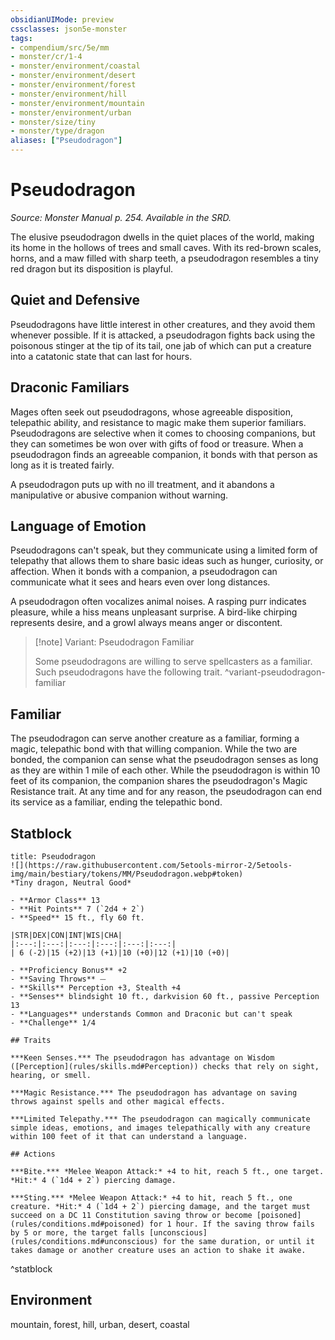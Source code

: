 ```yaml
---
obsidianUIMode: preview
cssclasses: json5e-monster
tags:
- compendium/src/5e/mm
- monster/cr/1-4
- monster/environment/coastal
- monster/environment/desert
- monster/environment/forest
- monster/environment/hill
- monster/environment/mountain
- monster/environment/urban
- monster/size/tiny
- monster/type/dragon
aliases: ["Pseudodragon"]
---
```

# Pseudodragon
*Source: Monster Manual p. 254. Available in the SRD.*  

The elusive pseudodragon dwells in the quiet places of the world, making its home in the hollows of trees and small caves. With its red-brown scales, horns, and a maw filled with sharp teeth, a pseudodragon resembles a tiny red dragon but its disposition is playful.

## Quiet and Defensive

Pseudodragons have little interest in other creatures, and they avoid them whenever possible. If it is attacked, a pseudodragon fights back using the poisonous stinger at the tip of its tail, one jab of which can put a creature into a catatonic state that can last for hours.

## Draconic Familiars

Mages often seek out pseudodragons, whose agreeable disposition, telepathic ability, and resistance to magic make them superior familiars. Pseudodragons are selective when it comes to choosing companions, but they can sometimes be won over with gifts of food or treasure. When a pseudodragon finds an agreeable companion, it bonds with that person as long as it is treated fairly.

A pseudodragon puts up with no ill treatment, and it abandons a manipulative or abusive companion without warning.

## Language of Emotion

Pseudodragons can't speak, but they communicate using a limited form of telepathy that allows them to share basic ideas such as hunger, curiosity, or affection. When it bonds with a companion, a pseudodragon can communicate what it sees and hears even over long distances.

A pseudodragon often vocalizes animal noises. A rasping purr indicates pleasure, while a hiss means unpleasant surprise. A bird-like chirping represents desire, and a growl always means anger or discontent.

> [!note] Variant: Pseudodragon Familiar
> 
> Some pseudodragons are willing to serve spellcasters as a familiar. Such pseudodragons have the following trait.
^variant-pseudodragon-familiar

## Familiar

The pseudodragon can serve another creature as a familiar, forming a magic, telepathic bond with that willing companion. While the two are bonded, the companion can sense what the pseudodragon senses as long as they are within 1 mile of each other. While the pseudodragon is within 10 feet of its companion, the companion shares the pseudodragon's Magic Resistance trait. At any time and for any reason, the pseudodragon can end its service as a familiar, ending the telepathic bond.

## Statblock

```ad-statblock
title: Pseudodragon
![](https://raw.githubusercontent.com/5etools-mirror-2/5etools-img/main/bestiary/tokens/MM/Pseudodragon.webp#token)
*Tiny dragon, Neutral Good*

- **Armor Class** 13 
- **Hit Points** 7 (`2d4 + 2`)
- **Speed** 15 ft., fly 60 ft.

|STR|DEX|CON|INT|WIS|CHA|
|:---:|:---:|:---:|:---:|:---:|:---:|
| 6 (-2)|15 (+2)|13 (+1)|10 (+0)|12 (+1)|10 (+0)|

- **Proficiency Bonus** +2
- **Saving Throws** ⏤
- **Skills** Perception +3, Stealth +4
- **Senses** blindsight 10 ft., darkvision 60 ft., passive Perception 13
- **Languages** understands Common and Draconic but can't speak
- **Challenge** 1/4

## Traits

***Keen Senses.*** The pseudodragon has advantage on Wisdom ([Perception](rules/skills.md#Perception)) checks that rely on sight, hearing, or smell.

***Magic Resistance.*** The pseudodragon has advantage on saving throws against spells and other magical effects.

***Limited Telepathy.*** The pseudodragon can magically communicate simple ideas, emotions, and images telepathically with any creature within 100 feet of it that can understand a language.

## Actions

***Bite.*** *Melee Weapon Attack:* +4 to hit, reach 5 ft., one target. *Hit:* 4 (`1d4 + 2`) piercing damage.

***Sting.*** *Melee Weapon Attack:* +4 to hit, reach 5 ft., one creature. *Hit:* 4 (`1d4 + 2`) piercing damage, and the target must succeed on a DC 11 Constitution saving throw or become [poisoned](rules/conditions.md#poisoned) for 1 hour. If the saving throw fails by 5 or more, the target falls [unconscious](rules/conditions.md#unconscious) for the same duration, or until it takes damage or another creature uses an action to shake it awake.
```
^statblock

## Environment

mountain, forest, hill, urban, desert, coastal